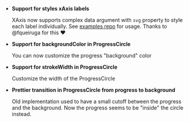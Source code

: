 
* **Support for styles xAxis labels**

  XAxis now supports complex data argument with `svg` property to style each label individually. See [examples repo](https://github.com/JesperLekland/react-native-svg-charts-examples) for usage.
  Thanks to @fqueiruga for this ❤️


* **Support for backgroundColor in ProgressCircle**

  You can now customize the progress "background" color

* **Support for strokeWidth in ProgressCircle**

  Customize the width of the ProgressCircle

* **Prettier transition in ProgressCircle from progress to background**

  Old implementation used to have a small cutoff between the progress and the background.
  Now the progress seems to be "inside" the circle instead.



